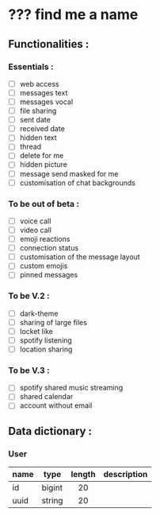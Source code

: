 # ??? find me a name

## Functionalities :
### Essentials :
- [ ] web access
- [ ] messages text
- [ ] messages vocal
- [ ] file sharing
- [ ] sent date
- [ ] received date
- [ ] hidden text
- [ ] thread
- [ ] delete for me
- [ ] hidden picture
- [ ] message send masked for me
- [ ] customisation of chat backgrounds

### To be out of beta :
- [ ] voice call
- [ ] video call
- [ ] emoji reactions
- [ ] connection status
- [ ] customisation of the message layout
- [ ] custom emojis
- [ ] pinned messages

### To be V.2 :
- [ ] dark-theme
- [ ] sharing of large files
- [ ] locket like
- [ ] spotify listening
- [ ] location sharing

### To be V.3 :
- [ ] spotify shared music streaming
- [ ] shared calendar
- [ ] account without email

## Data dictionary :
### User
| name | type   | length | description |
|------|--------|:------:|-------------|
| id   | bigint |   20   |             |
| uuid | string |   20   |             |
